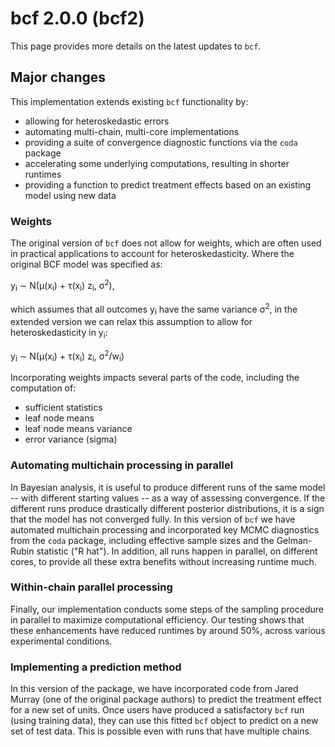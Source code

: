 # bcf 2.0.0 (bcf2)

This page provides more details on the latest updates to `bcf`.

## Major changes

This implementation extends existing `bcf` functionality by:

- allowing for heteroskedastic errors
- automating multi-chain, multi-core implementations
- providing a suite of convergence diagnostic functions via the `coda` package
- accelerating some underlying computations, resulting in shorter runtimes
- providing a function to predict treatment effects based on an existing model using new data

### Weights

The original version of `bcf` does not allow for weights, which are often used in practical applications to account for heteroskedasticity. Where the original BCF model was specified as:

y<sub>i</sub> &sim; N(&mu;(x<sub>i</sub>) + &tau;(x<sub>i</sub>) z<sub>i</sub>, &sigma;<sup>2</sup>),

which assumes that all outcomes y<sub>i</sub> have the same variance &sigma;<sup>2</sup>, in the extended version we can relax this assumption to allow for heteroskedasticity in y<sub>i</sub>:

y<sub>i</sub> &sim; N(&mu;(x<sub>i</sub>) + &tau;(x<sub>i</sub>) z<sub>i</sub>, &sigma;<sup>2</sup>/w<sub>i</sub>)

Incorporating weights impacts several parts of the code, including the computation of:

* sufficient statistics
* leaf node means
* leaf node means variance
* error variance (sigma)

### Automating multichain processing in parallel

In Bayesian analysis, it is useful to produce different runs of the same model -- with different starting values -- as a way of assessing convergence. If the different runs produce drastically different posterior distributions, it is a sign that the model has not converged fully.  In this version of `bcf` we have automated multichain processing and incorporated key MCMC diagnostics from the `coda` package, including effective sample sizes and the Gelman-Rubin statistic ("R hat"). In addition, all runs happen in parallel, on different cores, to provide all these extra benefits without increasing runtime much.

### Within-chain parallel processing

Finally, our implementation conducts some steps of the sampling procedure in parallel to maximize computational efficiency. Our testing shows that these enhancements have reduced runtimes by around 50%, across various experimental conditions.

### Implementing a prediction method

In this version of the package, we have incorporated code from Jared Murray (one of the original package authors) to predict the treatment effect for a new set of units. Once users have produced a satisfactory `bcf` run (using training data), they can use this fitted `bcf` object to predict on a new set of test data. This is possible even with runs that have multiple chains.
